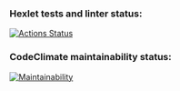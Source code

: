 ### Hexlet tests and linter status:
[![Actions Status](https://github.com/sunchea/php-project-lvl1/workflows/hexlet-check/badge.svg)](https://github.com/sunchea/php-project-lvl1/actions)

### CodeClimate maintainability status:
[![Maintainability](https://api.codeclimate.com/v1/badges/a99a88d28ad37a79dbf6/maintainability)](https://codeclimate.com/github/codeclimate/codeclimate/maintainability)
